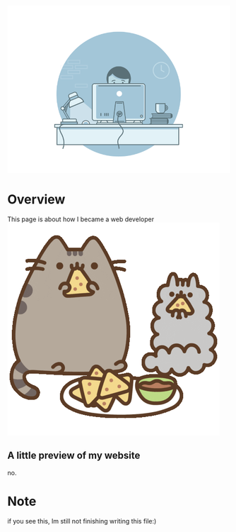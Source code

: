 ![altered](./images/webDevLogo.jpg)

# Overview
This page is about how I became a web developer
![altered](./assets/gifs/eating.jpg)

## A little preview of my website
no.

# Note
if you see this, Im still not finishing writing this file:)